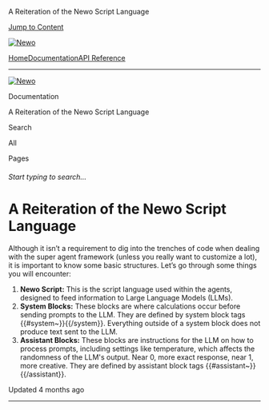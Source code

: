 A Reiteration of the Newo Script Language

[Jump to Content](#content)

[![Newo](https://files.readme.io/895bdeef8322f081f6d0f4507a17e414930dfddfddf1de452f458dc00698ca84-small-svgviewer-png-output_9.png)](/)

[Home](/)[Documentation](/docs)[API Reference](/reference)

* * *

[![Newo](https://files.readme.io/895bdeef8322f081f6d0f4507a17e414930dfddfddf1de452f458dc00698ca84-small-svgviewer-png-output_9.png)](/)

Documentation

A Reiteration of the Newo Script Language

Search

All

Pages

###### Start typing to search…

# A Reiteration of the Newo Script Language

Although it isn’t a requirement to dig into the trenches of code when dealing with the super agent framework (unless you really want to customize a lot), it is important to know some basic structures. Let’s go through some things you will encounter:

1.  **Newo Script:** This is the script language used within the agents, designed to feed information to Large Language Models (LLMs).
2.  **System Blocks:** These blocks are where calculations occur before sending prompts to the LLM. They are defined by system block tags {{#system~}}{{/system}}. Everything outside of a system block does not produce text sent to the LLM.
3.  **Assistant Blocks:** These blocks are instructions for the LLM on how to process prompts, including settings like temperature, which affects the randomness of the LLM's output. Near 0, more exact response, near 1, more creative. They are defined by assistant block tags {{#assistant~}}{{/assistant}}.

Updated 4 months ago

* * *
